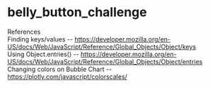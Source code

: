 # belly_button_challenge

References \
Finding keys/values -- https://developer.mozilla.org/en-US/docs/Web/JavaScript/Reference/Global_Objects/Object/keys \
Using Object.entries() -- https://developer.mozilla.org/en-US/docs/Web/JavaScript/Reference/Global_Objects/Object/entries \
Changing colors on Bubble Chart -- https://plotly.com/javascript/colorscales/ 
